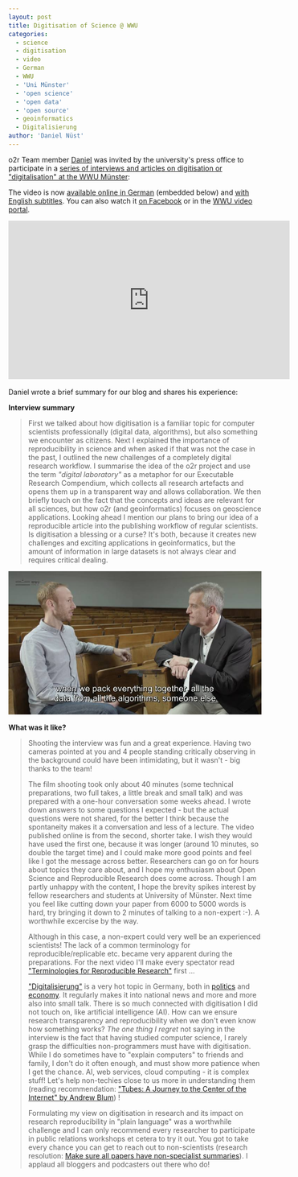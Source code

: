 ```yaml
---
layout: post
title: Digitisation of Science @ WWU
categories:
  - science
  - digitisation
  - video
  - German
  - WWU
  - 'Uni Münster'
  - 'open science'
  - 'open data'
  - 'open source'
  - geoinformatics
  - Digitalisierung
author: 'Daniel Nüst'
---
```


o2r Team member [Daniel](htts://nordholmen.net) was invited by the university's press office to participate in a [series of interviews and articles on digitisation or "digitalisation" at the WWU Münster](https://www.uni-muenster.de/news/index.php?mod=archive&rubrik=pr-digitalisierung&lang=en):

The video is now [available online in German](https://www.uni-muenster.de/news/view.php?cmdid=9388) (embedded below) and [with English subtitles](https://www.uni-muenster.de/news/view.php?cmdid=9395).
You can also watch it [on Facebook](https://www.facebook.com/wwumuenster/videos/10156084978130350/) or in the [WWU video portal](https://www.uni-muenster.de/videoportal/digitalisierung.html#nuest).

<iframe width="560" height="315" src="https://www.youtube.com/embed/07qp9xHYknY" frameborder="0" allow="encrypted-media" allowfullscreen></iframe>

Daniel wrote a brief summary for our blog and shares his experience:

**Interview summary**

> First we talked about how digitisation is a familiar topic for computer scientists professionally (digital data, algorithms), but also something we encounter as citizens.<!--more-->
> Next I explained the importance of reproducibility in science and when asked if that was not the case in the past, I outlined the new challenges of a completely digital research workflow.
> I summarise the idea of the o2r project and use the term _"digital laboratory"_ as a metaphor for our Executable Research Compendium, which collects all research artefacts and opens them up in a transparent way and allows collaboration.
> We then briefly touch on the fact that the concepts and ideas are relevant for all sciences, but how o2r (and geoinformatics) focuses on geoscience applications.
> Looking ahead I mention our plans to bring our idea of a reproducible article into the publishing workflow of regular scientists.
> Is digitisation a blessing or a curse? It's both, because it creates new challenges and exciting applications in geoinformatics, but the amount of information in large datasets is not always clear and requires critical dealing.

[![screenshot of video with English subtitles](/public/images/2018-02_cover-video-en.jpg)](https://www.uni-muenster.de/news/view.php?cmdid=9395)

**What was it like?**

> Shooting the interview was fun and a great experience.
> Having two cameras pointed at you and 4 people standing critically observing in the background could have been intimidating, but it wasn't - big thanks to the team!
> 
> The film shooting took only about 40 minutes (some technical preparations, two full takes, a little break and small talk) and was prepared with a one-hour conversation some weeks ahead.
> I wrote down answers to some questions I expected - but the actual questions were not shared, for the better I think because the spontaneity makes it a conversation and less of a lecture.
> The video published online is from the second, shorter take.
> I wish they would have used the first one, because it was longer (around 10 minutes, so double the target time) and I could make more good points and feel like I got the message across better.
> Researchers can go on for hours about topics they care about, and I hope my enthusiasm about Open Science and Reproducible Research does come across.
> Though I am partly unhappy with the content, I hope the brevity spikes interest by fellow researchers and students at University of Münster.
> Next time you feel like cutting down your paper from 6000 to 5000 words is hard, try bringing it down to 2 minutes of talking to a non-expert :-).
> A worthwhile excercise by the way.
>
> Although in this case, a non-expert could very well be an experienced scientists!
> The lack of a common terminology for reproducible/replicable etc. became very apparent during the preparations.
> For the next video I'll make every spectator read ["Terminologies for Reproducible Research"](https://arxiv.org/abs/1802.03311) first ...
>
> ["Digitalisierung"](https://de.wikipedia.org/wiki/Digitalisierung) is a very hot topic in Germany, both in [politics](https://www.cnbc.com/2018/01/24/germanys-needs-to-modernize-and-embrace-digitization-merkel-says.html) and [economy](https://www.politico.eu/article/5-questions-for-germanys-digital-future/). It regularly makes it into national news and more and more also into small talk.
> There is so much connected with digitisation I did not touch on, like artificial intelligence (AI). How can we ensure research transparency and reproducibility when we don't even know how something works?
> _The one thing I regret_ not saying in the interview is the fact that having studied computer science, I rarely grasp the difficulties non-programmers must have with digitisation.
> While I do sometimes have to "explain computers" to friends and family, I don't do it often enough, and must show more patience when I get the chance.
> AI, web services, cloud computing - it is complex stuff!
> Let's help non-techies close to us more in understanding them (reading recommendation: ["Tubes: A Journey to the Center of the Internet" by Andrew Blum](https://www.amazon.com/Tubes-Journey-Internet-Andrew-Blum/dp/0061994952)) !
>
> Formulating my view on digitisation in research and its impact on research reproducibility in "plain language" was a worthwhile challenge and I can only recommend every researcher to participate in public relations workshops et cetera to try it out.
> You got to take every chance you can get to reach out to non-scientists (research resolution: [Make sure all papers have non-specialist summaries](https://twitter.com/Protohedgehog/status/949315968903376896?s=09)).
> I applaud all bloggers and podcasters out there who do!
